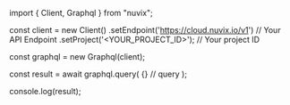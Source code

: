 import { Client, Graphql } from "nuvix";

const client = new Client()
    .setEndpoint('https://cloud.nuvix.io/v1') // Your API Endpoint
    .setProject('<YOUR_PROJECT_ID>'); // Your project ID

const graphql = new Graphql(client);

const result = await graphql.query(
    {} // query
);

console.log(result);
